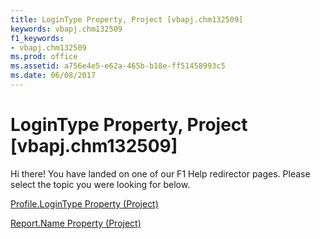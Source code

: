 ```yaml
---
title: LoginType Property, Project [vbapj.chm132509]
keywords: vbapj.chm132509
f1_keywords:
- vbapj.chm132509
ms.prod: office
ms.assetid: a756e4e5-e62a-465b-b18e-ff51458993c5
ms.date: 06/08/2017
---
```



# LoginType Property, Project [vbapj.chm132509]

Hi there! You have landed on one of our F1 Help redirector pages. Please select the topic you were looking for below.

[Profile.LoginType Property (Project)](http://msdn.microsoft.com/library/ebf00927-9c84-9fbc-1315-2e95c81c2d68%28Office.15%29.aspx)

[Report.Name Property (Project)](http://msdn.microsoft.com/library/da13696d-313a-3d78-2f1b-34d5fea4c2a9%28Office.15%29.aspx)


